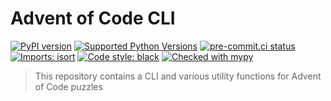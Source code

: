 # Advent of Code CLI

[![PyPI version](https://img.shields.io/pypi/v/aocli)](https://pypi.org/project/aocli/)
[![Supported Python Versions](https://img.shields.io/pypi/pyversions/aocli)](https://pypi.org/project/aocli/)
[![pre-commit.ci status](https://results.pre-commit.ci/badge/github/sgraaf/aocli/main.svg)](https://results.pre-commit.ci/latest/github/sgraaf/aocli/main)
[![Imports: isort](https://img.shields.io/badge/%20imports-isort-%231674b1?style=flat&labelColor=ef8336)](https://pycqa.github.io/isort/)
[![Code style: black](https://img.shields.io/badge/code%20style-black-000000.svg)](https://github.com/psf/black)
[![Checked with mypy](http://www.mypy-lang.org/static/mypy_badge.svg)](http://mypy-lang.org/)

> This repository contains a CLI and various utility functions for Advent of Code puzzles
